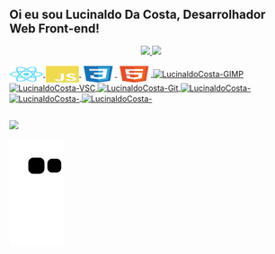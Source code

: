 ## Oi eu sou Lucinaldo Da Costa, Desarrolhador Web Front-end!
<div align="center">
  <a href="https://github.com/LucinaldoCosta">
  <img height="180em" src="https://github-readme-stats.vercel.app/api?username=LucinaldoCosta&show_icons=true&theme=tokyonight&include_all_commits=true&count_private=true"/>
  <img height="180em" src="https://github-readme-stats.vercel.app/api/top-langs/?username=LucinaldoCosta&layout=compact&langs_count=7&theme=tokyonight"/>
</div>
  
<div style="display: inline_block"><br>
  <img align="center" alt="LucinaldoCosta-React" height="30" width="60" src="https://raw.githubusercontent.com/devicons/devicon/master/icons/react/react-original.svg">
  <img align="center" alt="LucinaldoCosta-Js" height="30" width="60" src="https://raw.githubusercontent.com/devicons/devicon/master/icons/javascript/javascript-plain.svg">
  <img align="center" alt="LucinaldoCosta-CSS" height="30" width="60" src="https://raw.githubusercontent.com/devicons/devicon/master/icons/css3/css3-original.svg">
  <img align="center" alt="LucinaldoCosta-HTML" height="30" width="60" src="https://raw.githubusercontent.com/devicons/devicon/master/icons/html5/html5-original.svg">
  <img align="center" alt="LucinaldoCosta-GIMP" height="30" width="60" src="https://cdn.jsdelivr.net/gh/devicons/devicon/icons/gimp/gimp-original.svg">
  <img align="center" alt="LucinaldoCosta-VSC" height="30" width="60" src="https://cdn.jsdelivr.net/gh/devicons/devicon/icons/vscode/vscode-original.svg">
  <img align="center" alt="LucinaldoCosta-Git" height="30" width="60" src="https://cdn.jsdelivr.net/gh/devicons/devicon/icons/git/git-original.svg">
  <img align="center" alt="LucinaldoCosta-" height="30" width="60" src="https://cdn.jsdelivr.net/gh/devicons/devicon/icons/windows8/windows8-original.svg" >
  <img align="center" alt="LucinaldoCosta-" height="30" width="60" src="https://cdn.jsdelivr.net/gh/devicons/devicon/icons/canva/canva-original.svg">
  <img align="center" alt="LucinaldoCosta-" height="30" width="60" src="https://cdn.jsdelivr.net/gh/devicons/devicon/icons/linkedin/linkedin-original.svg">
</div>
  
  ##
<div>
  <a href="https://www.linkedin.com/in/lucinaldo-costa" target="_blank"><img src="https://img.shields.io/badge/-LinkedIn-%230077B5?style=for-the-badge&logo=linkedin&logoColor=white" target="_blank"></a> 
 
  ![Snake animation](https://github.com/LucinaldoCosta/LucinaldoCosta/blob/output/github-contribution-grid-snake.svg)
 
</div>
